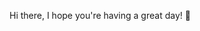 Hi there, I hope you're having a great day! 👋



<!---

- 👀 I’m interested in ...
- 🌱 I’m currently learning ...
- 💞️ I’m looking to collaborate on ...
- 📫 How to reach me ...


crdesabille/crdesabille is a ✨ special ✨ repository because its `README.md` (this file) appears on your GitHub profile.
You can click the Preview link to take a look at your changes.
--->
